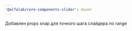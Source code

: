 ```yaml
---
'@alfalab/core-components-slider': minor
---
```


Добавлен props snap для точного шага слайдера по range
